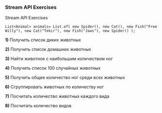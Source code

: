 ### Stream API Exercises
Stream API Exercises

`List<Animal> animals= List.of(
        new Spider(),
        new Cat(),
        new Fish("Free Willy"),
        new Cat("Tekir"),
        new Fish("Jaws"),
        new Spider()
);`

**1)** Получить список диких животных

**2)** Получить список домашних животных

**3)** Найти животное с наибольшим количеством ног

**4)** Получить список 100 случайных животных

**5)** Получить общее количество ног среди всех животных

**6)** Сгруппировать животных по количеству ног

**7)** Посчитать количество животных каждого вида

**8)** Посчитать количество видов

